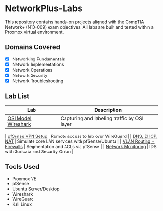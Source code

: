 # NetworkPlus-Labs
This repository contains hands-on projects aligned with the CompTIA Network+ (N10-009) exam objectives. All labs are built and tested within a Proxmox virtual environment.

## Domains Covered
- [x] Networking Fundamentals
- [x] Network Implementations
- [x] Network Operations
- [x] Network Security
- [x] Network Troubleshooting

## Lab List
| Lab | Description |
|-----|-------------|
| [OSI Model Wireshark](./osi-model-wireshark) | Capturing and labeling traffic by OSI layer |



| [pfSense VPN Setup](./pfSense-vpn-wireguard) | Remote access to lab over WireGuard |
| [DNS, DHCP, NAT](./dns-dhcp-nat) | Simulate core LAN services with pfSense/Ubuntu |
| [VLAN Routing + Firewalls](./vlan-routing-firewall) | Segmentation and ACLs via pfSense |
| [Network Monitoring](./network-monitoring-ids) | IDS with Suricata and Security Onion |

## Tools Used
- Proxmox VE
- pfSense
- Ubuntu Server/Desktop
- Wireshark
- WireGuard
- Kali Linux
